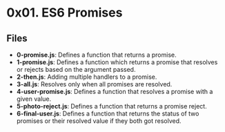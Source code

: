 # 0x01. ES6 Promises
## Files
- **0-promise.js**: Defines a function that returns a promise.
- **1-promise.js**: Defines a function which returns a promise that resolves or rejects based on the argument passed.
- **2-then.js**: Adding multiple handlers to a promise.
- **3-all.js**: Resolves only when all promises are resolved.
- **4-user-promise.js**: Defines a function that resolves a promise with a given value.
- **5-photo-reject.js**: Defines a function that returns a promise reject.
- **6-final-user.js**: Defines a function that returns the status of two promises or their resolved value if they both got resolved.
